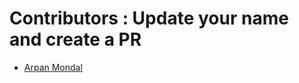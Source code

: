 # Contributors : Update your name and create a PR 

<!-- prettier-ignore-start -->
- [Arpan Mondal](https://github.com/arpan-mondal)
